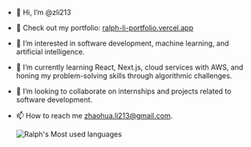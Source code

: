 - 👋 Hi, I’m @zli213
- 🔗 Check out my portfolio: [ralph-li-portfolio.vercel.app](https://ralph-li-portfolio.vercel.app)
- 👀 I’m interested in software development, machine learning, and artificial intelligence.
- 🌱 I’m currently learning React, Next.js, cloud services with AWS, and honing my problem-solving skills through algorithmic challenges.
- 💞️ I’m looking to collaborate on internships and projects related to software development.
- 📫 How to reach me zhaohua.li213@gmail.com.
 
  ![Ralph's Most used languages](https://github-readme-stats.vercel.app/api/top-langs?username=zli213&show_icons=true&count_private=true&theme=gotham&langs_count=10)
<!---
zli213/zli213 is a ✨ special ✨ repository because its `README.md` (this file) appears on your GitHub profile.
You can click the Preview link to take a look at your changes.
--->
